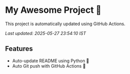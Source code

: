 # My Awesome Project 🚀

This project is automatically updated using GitHub Actions.

_Last updated: 2025-05-27 23:54:10 IST_

## Features
- Auto-update README using Python 🐍
- Auto Git push with GitHub Actions 🤖
